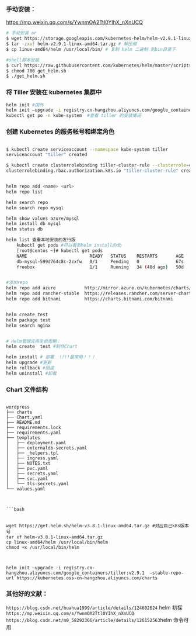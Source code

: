 ### 手动安装：
https://mp.weixin.qq.com/s/YwnmOA2Ttl0YIhX_nXnUCQ
```bash
# 手动安装 or 
$ wget https://storage.googleapis.com/kubernetes-helm/helm-v2.9.1-linux-amd64.tar.gz #下载 Helm 二进制文件
$ tar -zxvf helm-v2.9.1-linux-amd64.tar.gz # 解压缩
$ cp linux-amd64/helm /usr/local/bin/ # 复制 helm 二进制 到bin目录下

#shell脚本安装
$ curl https://raw.githubusercontent.com/kubernetes/helm/master/scripts/get > get_helm.sh #
$ chmod 700 get_helm.sh
$ ./get_helm.sh
```

### 将 Tiller 安装在 kubernetes 集群中
```bash
helm init #国外
helm init —upgrade -i registry.cn-hangzhou.aliyuncs.com/google_containers/tiller:v2.9.1  —stable-repo-url https://kubernetes.oss-cn-hangzhou.aliyuncs.com/charts #国内
kubectl get po -n kube-system  #查看 tiller 的安装情况
```


### 创建 Kubernetes 的服务帐号和绑定角色
```bash

$ kubectl create serviceaccount --namespace kube-system tiller                               
serviceaccount "tiller" created

$ kubectl create clusterrolebinding tiller-cluster-rule --clusterrole=cluster-admin --serviceaccount=kube-system:tiller
clusterrolebinding.rbac.authorization.k8s.io "tiller-cluster-rule" created
```

```bash

helm repo add <name> <url>
helm repo list 

helm search repo
helm search repo mysql

helm show values azure/mysql
helm install db mysql  
helm status db 

helm list 查看本地安装的发行版
    kubectl get pods #可以看到helm install的db
    [root@centos ~]# kubectl get pods
    NAME                        READY   STATUS    RESTARTS       AGE
    db-mysql-599d764c8c-2zxfw   0/1     Pending   0              67s
    freebox                     1/1     Running   34 (48d ago)   50d


#添加repo
helm repo add azure           http://mirror.azure.cn/kubernetes/charts/                                                      
helm repo add rancher-stable  https://releases.rancher.com/server-charts/stable                                              
helm repo add bitnami         https://charts.bitnami.com/bitnami 


helm create test
helm package test
helm search nginx


# Helm管理应用生命周期：
helm create  test #制作Chart

helm install # 部署  !!!!最常用！！！
helm upgrade #更新
helm rollback #回滚
helm uninstall #卸载

```

### Chart 文件结构
```

wordpress
├── charts
├── Chart.yaml
├── README.md
├── requirements.lock
├── requirements.yaml
├── templates
│   ├── deployment.yaml
│   ├── externaldb-secrets.yaml
│   ├── _helpers.tpl
│   ├── ingress.yaml
│   ├── NOTES.txt
│   ├── pvc.yaml
│   ├── secrets.yaml
│   ├── svc.yaml
│   └── tls-secrets.yaml
└── values.yaml



```bash

 
wget https://get.helm.sh/helm-v3.8.1-linux-amd64.tar.gz #对应自己k8s版本号
tar xf helm-v3.8.1-linux-amd64.tar.gz
cp linux-amd64/helm /usr/local/bin/helm
chmod +x /usr/local/bin/helm



helm init —upgrade -i registry.cn-hangzhou.aliyuncs.com/google_containers/tiller:v2.9.1  —stable-repo-url https://kubernetes.oss-cn-hangzhou.aliyuncs.com/charts
```


### 其他好的文献：
`https://blog.csdn.net/huahua1999/article/details/124602624` helm 初探  
`https://mp.weixin.qq.com/s/YwnmOA2Ttl0YIhX_nXnUCQ` 
`https://blog.csdn.net/m0_58292366/article/details/126152563`helm 命令可用

